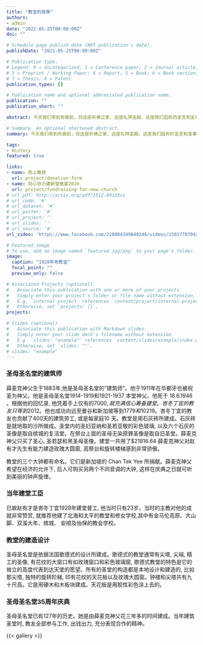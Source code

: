 ```yaml
---
title: "教堂的故事"
authors:
- admin
date: "2021-05-25T00:00:00Z"
doi: ""

# Schedule page publish date (NOT publication's date).
publishDate: "2021-05-25T00:00:00Z"

# Publication type.
# Legend: 0 = Uncategorized; 1 = Conference paper; 2 = Journal article;
# 3 = Preprint / Working Paper; 4 = Report; 5 = Book; 6 = Book section;
# 7 = Thesis; 8 = Patent
publication_types: []

# Publication name and optional abbreviated publication name.
publication: ""
publication_short: ""

abstract: 今天我们来到祢面前，将这座祈祷之家、这座礼拜圣殿、这座我们因祢的圣言和圣事所滋养的家园，为奉献我们服务于主的爱。

# Summary. An optional shortened abstract.
summary: 今天我们来到祢面前，将这座祈祷之家、这座礼拜圣殿、这座我们因祢的圣言和圣事所滋养的家园，为奉献我们服务于主的爱。

tags:
- History
featured: true

links:
- name: 网上筹款
  url: project/donation-form
- name: 同心协力建新堂晚宴2018
  url: project/fundraising-for-new-church
# url_pdf: http://arxiv.org/pdf/1512.04133v1
# url_code: '#'
# url_dataset: '#'
# url_poster: '#'
# url_project: ''
# url_slides: ''
# url_source: '#'
url_video: 'https://www.facebook.com/210084349040246/videos/1591770704204930'

# Featured image
# To use, add an image named `featured.jpg/png` to your page's folder.
image:
  caption: "1928年老教堂"
  focal_point: ""
  preview_only: false

# Associated Projects (optional).
#   Associate this publication with one or more of your projects.
#   Simply enter your project's folder or file name without extension.
#   E.g. `internal-project` references `content/project/internal-project/index.md`.
#   Otherwise, set `projects: []`.
projects:

# Slides (optional).
#   Associate this publication with Markdown slides.
#   Simply enter your slide deck's filename without extension.
#   E.g. `slides: "example"` references `content/slides/example/index.md`.
#   Otherwise, set `slides: ""`.
# slides: "example"
---
```


### 圣母圣名堂的建筑师
薛麦克神父生于1883年,他是圣母圣名堂的”建筑师”。他于1911年在华都牙也被祝圣为神父。他是圣母圣名堂1914-1919和1921-1937 本堂神父。他死于 18.6.1946 。根据他的回忆录, 他凭着手上仅有的$7000, 就充满信心筹备建堂。峇冬丁宜的教友只等到$2012。他也成功向远至曼谷和新加坡等到$1779 和$10219。峇冬丁宜的教友也贡献了400天的建筑劳工, 或是每家庭10 天。教堂是用石灰砖所建成。石灰砖是就地取的沙所做成。圣堂内的圣妇亚纳和圣若亚敬的彩色玻璃, 以及六个石灰的圣像是取自槟城的复活堂。在祭台上面的圣母无染原罪圣像是取自旧圣堂。薛麦克神父只买了圣心, 圣若瑟和黑圣母圣像。建堂一共用了$21816.64 薛麦克神父对赵有才先生有能力建造玫瑰大圆窗, 高祭台和旋转楼梯感到非常骄傲。

教堂的三个大钟都有命名。它们是新加坡的 Chan Tek Yee 所捐献。薛麦克神父希望在经济的允许下, 后人可购买另两个不同音调的大钟, 这样在庆典之日就可听到美丽的钟声旋律。

### 当年建堂工臣
已故赵有才是峇冬丁宜1928年建堂督工, 他当时只有23岁。当时的主教对他的成就非常赞赏, 就推荐他建了北海和太平的教堂和修女学校,其中有金马伦高原、大山脚、双溪大年、槟城、 安顺及怡保的教会学校。


### 教堂的建造设计
圣母圣名堂是依据法国歌德式的设计所建成。歌德式的教堂通常有尖塔, 尖端, 精工的圣像, 有花纹的大窗口有如玫瑰窗口和彩色玻璃窗, 歌德式教堂的特色是它的耸立的高度代表到达天堂的愿望。所有的圣堂的构造都是本地设计和建造的, 比如那尖塔, 独特的旋转阶梯, 印有花纹的天花板以及玫瑰大圆窗。钟楼和尖塔共有九十尺高。它是用硬木和木板块建成。天花板是用胶性彩色涂上去的。


### 圣母圣名堂35周年庆典
圣母圣名堂已有127年的历史。她是由薛麦克神父花三年多的时间建成。当年建筑圣堂时, 教友全部参与工作, 出钱出力, 充分表现合作的精神。

{{< gallery >}}
